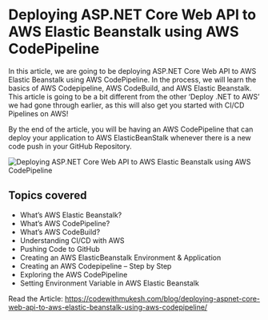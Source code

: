 # Deploying ASP.NET Core Web API to AWS Elastic Beanstalk using AWS CodePipeline

In this article, we are going to be deploying ASP.NET Core Web API to AWS Elastic Beanstalk using AWS CodePipeline. In the process, we will learn the basics of AWS Codepipeline, AWS CodeBuild, and AWS Elastic Beanstalk. This article is going to be a bit different from the other ‘Deploy .NET to AWS’ we had gone through earlier, as this will also get you started with CI/CD Pipelines on AWS!

By the end of the article, you will be having an AWS CodePipeline that can deploy your application to AWS ElasticBeanStalk whenever there is a new code push in your GitHub Repository.

![Deploying ASP.NET Core Web API to AWS Elastic Beanstalk using AWS CodePipeline](https://codewithmukesh.com/wp-content/uploads/2022/12/Deploying-ASP.NET-Core-WebAPI-to-AWS-Elastic-Beanstalk-using-AWS-CodePipeline-1.png)

## Topics covered
- What’s AWS Elastic Beanstalk?
- What’s AWS CodePipeline?
- What’s AWS CodeBuild?
- Understanding CI/CD with AWS
- Pushing Code to GitHub
- Creating an AWS ElasticBeanstalk Environment & Application
- Creating an AWS Codepipeline – Step by Step
- Exploring the AWS CodePipeline
- Setting Environment Variable in AWS Elastic Beanstalk

Read the Article: https://codewithmukesh.com/blog/deploying-aspnet-core-web-api-to-aws-elastic-beanstalk-using-aws-codepipeline/


